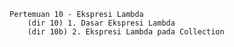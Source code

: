     Pertemuan 10 - Ekspresi Lambda
        (dir 10) 1. Dasar Ekspresi Lambda
        (dir 10b) 2. Ekspresi Lambda pada Collection
